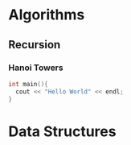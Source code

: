 # Algorithms
## Recursion
### Hanoi Towers

```c++
int main(){
  cout << "Hello World" << endl;
}
```

# Data Structures
